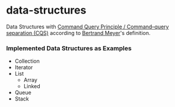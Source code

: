 # data-structures
Data Structures with [Command Query Principle / Command–query separation (CQS)](https://en.wikipedia.org/wiki/Command%E2%80%93query_separation) according to [Bertrand Meyer](https://en.wikipedia.org/wiki/Bertrand_Meyer)'s definition.

### Implemented Data Structures as Examples
* Collection
* Iterator
* List
  * Array
  * Linked
* Queue
* Stack
